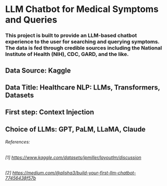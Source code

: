 # LLM Chatbot for Medical Symptoms and Queries

### This project is built to provide an LLM-based chatbot experience to the user for searching and querying symptoms. The data is fed through credible sources including the National Institute of Health (NIH), CDC, GARD, and the like. 
## Data Source: Kaggle 
## Data Title: Healthcare NLP: LLMs, Transformers, Datasets
## First step: Context Injection
## Choice of LLMs: GPT, PaLM, LLaMA, Claude


###### References: 
###### [1] https://www.kaggle.com/datasets/jpmiller/layoutlm/discussion
###### [2] https://medium.com/@alisha3/build-your-first-llm-chatbot-77456438f57b

